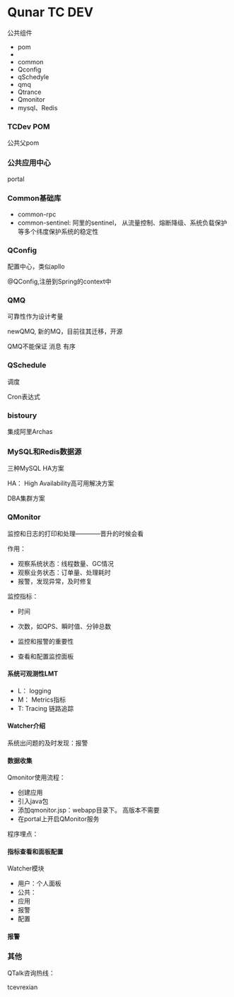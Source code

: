 # Qunar TC DEV

公共组件

- pom
- 
- common
- Qconfig
- qSchedyle
- qmq
- Qtrance
- Qmonitor
- mysql、Redis

### TCDev POM

公共父pom

### 公共应用中心

portal

### Common基础库



- common-rpc
- common-sentinel: 阿里的sentinel， 从流量控制、熔断降级、系统负载保护等多个纬度保护系统的稳定性

### QConfig

配置中心，类似apllo

@QConfig,注册到Spring的context中

### QMQ

可靠性作为设计考量



newQMQ, 新的MQ，目前往其迁移，开源



QMQ不能保证 消息 有序

### QSchedule

调度

Cron表达式



### bistoury

集成阿里Archas



### MySQL和Redis数据源

三种MySQL HA方案

HA： High Availability高可用解决方案



DBA集群方案



### QMonitor

监控和日志的打印和处理————晋升的时候会看



作用：

- 观察系统状态：线程数量、GC情况
- 观察业务状态：订单量、处理耗时
- 报警，发现异常，及时修复

监控指标：

- 时间
- 次数，如QPS、瞬时值、分钟总数



- 监控和报警的重要性
- 查看和配置监控面板



#### 系统可观测性LMT

- L： logging
- M： Metrics指标
- T:  Tracing 链路追踪

#### Watcher介绍

系统出问题的及时发现：报警



#### 数据收集

Qmonitor使用流程：

- 创建应用
- 引入java包
- 添加qmonitor.jsp：webapp目录下。 高版本不需要
- 在portal上开启QMonitor服务



程序埋点：



#### 指标查看和面板配置

Watcher模块

- 用户：个人面板
- 公共：
- 应用
- 报警
- 配置



#### 报警



### 其他

QTalk咨询热线：

tcevrexian

